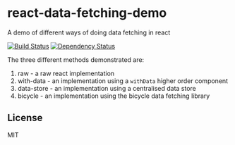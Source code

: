 # react-data-fetching-demo

A demo of different ways of doing data fetching in react

[![Build Status](https://img.shields.io/travis/ForbesLindesay/react-data-fetching-demo/master.svg)](https://travis-ci.org/ForbesLindesay/react-data-fetching-demo)
[![Dependency Status](https://img.shields.io/david/ForbesLindesay/react-data-fetching-demo/master.svg)](http://david-dm.org/ForbesLindesay/react-data-fetching-demo)

The three different methods demonstrated are:

1. raw -  a raw react implementation
2. with-data - an implementation using a `withData` higher order component
3. data-store - an implementation using a centralised data store
4. bicycle - an implementation using the bicycle data fetching library

## License

MIT
